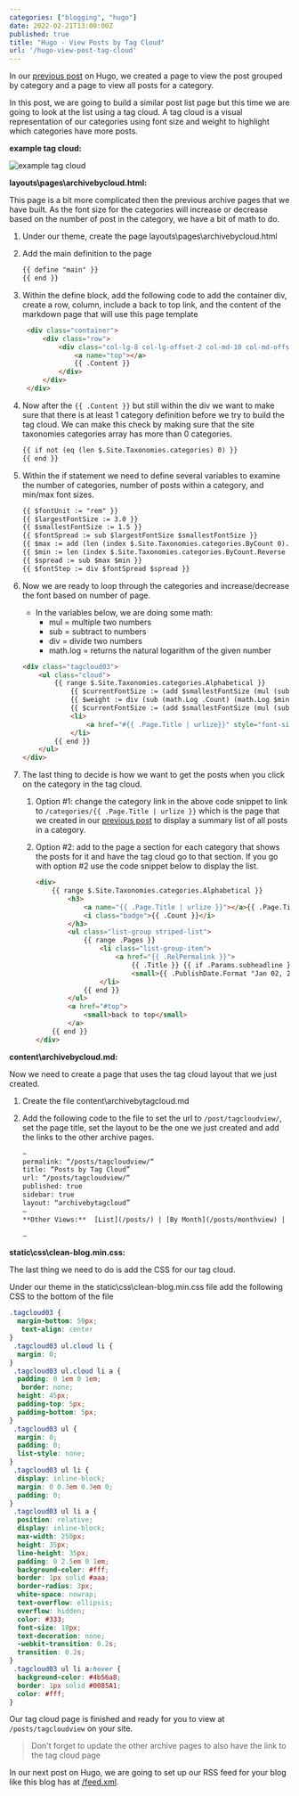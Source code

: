 ```yaml
---
categories: ["blogging", "hugo"]
date: 2022-02-21T13:00:00Z
published: true
title: "Hugo - View Posts by Tag Cloud"
url: '/hugo-view-post-tag-cloud'
---
```


In our [previous post](/hugo-view-post-grouped-by-category) on Hugo, we created a page to view the post grouped by category and a page to view all posts for a category.

In this post, we are going to build a similar post list page but this time we are going to look at the list using a tag cloud.  A tag cloud is a visual representation of our categories using font size and weight to highlight which categories have more posts.

**example tag cloud:**

![example tag cloud](/images/hugo/tag-cloud/example-tag-cloud.png)

<!--more-->

**layouts\pages\archivebycloud.html:**

This page is a bit more complicated then the previous archive pages that we have built.  As the font size for the categories will increase or decrease based on the number of post in the category, we have a bit of math to do.

1. Under our theme, create the page layouts\pages\archivebycloud.html
1. Add the main definition to the page

    ```html
    {{ define "main" }}
    {{ end }}
    ```

1. Within the define block, add the following code to add the container div, create a row, column, include a back to top link, and the content of the markdown page that will use this page template

   ```html
    <div class="container">
        <div class="row">
            <div class="col-lg-8 col-lg-offset-2 col-md-10 col-md-offset-1">
                <a name="top"></a>
                {{ .Content }}
            </div>
        </div>
    </div>
   ```

1. Now after the `{{ .Content }}` but still within the div we want to make sure that there is at least 1 category definition before we try to build the tag cloud.  We can make this check by making sure that the site taxonomies categories array has more than 0 categories.

    ```html
    {{ if not (eq (len $.Site.Taxonomies.categories) 0) }}
    {{ end }}
    ```

1. Within the if statement we need to define several variables to examine the number of categories, number of posts within a category, and min/max font sizes.

    ```html
    {{ $fontUnit := "rem" }}
    {{ $largestFontSize := 3.0 }}
    {{ $smallestFontSize := 1.5 }}
    {{ $fontSpread := sub $largestFontSize $smallestFontSize }}
    {{ $max := add (len (index $.Site.Taxonomies.categories.ByCount 0).Pages) 1 }}
    {{ $min := len (index $.Site.Taxonomies.categories.ByCount.Reverse 0).Pages }}
    {{ $spread := sub $max $min }}
    {{ $fontStep := div $fontSpread $spread }}
    ```

1. Now we are ready to loop through the categories and increase/decrease the font based on number of page.

      * In the variables below, we are doing some math:
        * mul = multiple two numbers
        * sub = subtract to numbers
        * div = divide two numbers
        * math.log = returns the natural logarithm of the given number

    ```html
    <div class="tagcloud03">
        <ul class="cloud">
            {{ range $.Site.Taxonomies.categories.Alphabetical }}
                {{ $currentFontSize := (add $smallestFontSize (mul (sub .Count $min) $fontStep) ) }}
                {{ $weight := div (sub (math.Log .Count) (math.Log $min)) (sub (math.Log $max) (math.Log $min)) }}
                {{ $currentFontSize := (add $smallestFontSize (mul (sub $largestFontSize $smallestFontSize) $weight) ) }}
                <li>
                    <a href="#{{ .Page.Title | urlize}}" style="font-size:{{$currentFontSize}}{{$fontUnit}}">{{ .Page.Title }}</a>
                </li>
            {{ end }}
        </ul>
    </div>
    ```

1. The last thing to decide is how we want to get the posts when you click on the category in the tag cloud.
   1. Option #1: change the category link in the above code snippet to link to `/categories/{{ .Page.Title | urlize }}` which is the page that we created in our [previous post](/hugo-view-post-grouped-by-category) to display a summary list of all posts in a category.
   1. Option #2: add to the page a section for each category that shows the posts for it and have the tag cloud go to that section.  If you go with option #2 use the code snippet below to display the list.

        ```html
        <div>
            {{ range $.Site.Taxonomies.categories.Alphabetical }}
                <h3>
                    <a name="{{ .Page.Title | urlize }}"></a>{{ .Page.Title}}
                    <i class="badge">{{ .Count }}</i>
                </h3>
                <ul class="list-group striped-list">
                    {{ range .Pages }}
                        <li class="list-group-item">
                            <a href="{{ .RelPermalink }}">
                                {{ .Title }} {{ if .Params.subheadline }} ({{ .Params.subheadline }}){{ end }} -
                                <small>{{ .PublishDate.Format "Jan 02, 2006" }}{{ partial "draft" . }}</small></a>
                        </li>
                    {{ end }}
                </ul>
                <a href="#top">
                    <small>back to top</small>
                </a>
            {{ end }}
        </div>
        ```

**content\archivebycloud.md:**

Now we need to create a page that uses the tag cloud layout that we just created.

1. Create the file content\archivebytagcloud.md
1. Add the following code to the file to set the url to `/post/tagcloudview/`, set the page title, set the layout to be the one we just created and add the links to the other archive pages.

    ```html
    —
    permalink: “/posts/tagcloudview/“
    title: “Posts by Tag Cloud”
    url: “/posts/tagcloudview/“
    published: true
    sidebar: true
    layout: “archivebytagcloud”
    —
    **Other Views:**  [List](/posts/) | [By Month](/posts/monthview) | [By Category](/categories)

    —
    ```

**static\css\clean-blog.min.css:**

The last thing we need to do is add the CSS for our tag cloud.

Under our theme in the static\css\clean-blog.min.css file add the following CSS to the bottom of the file

```css
.tagcloud03 {
  margin-bottom: 50px;
   text-align: center
}
 .tagcloud03 ul.cloud li {
  margin: 0;
}
 .tagcloud03 ul.cloud li a {
  padding: 0 1em 0 1em;
   border: none;
  height: 45px;
  padding-top: 5px;
  padding-bottom: 5px;
}
 .tagcloud03 ul {
  margin: 0;
  padding: 0;
  list-style: none;
}
 .tagcloud03 ul li {
  display: inline-block;
  margin: 0 0.3em 0.3em 0;
  padding: 0;
}
 .tagcloud03 ul li a {
  position: relative;
  display: inline-block;
  max-width: 250px;
  height: 35px;
  line-height: 35px;
  padding: 0 2.5em 0 1em;
  background-color: #fff;
  border: 1px solid #aaa;
  border-radius: 3px;
  white-space: nowrap;
  text-overflow: ellipsis;
  overflow: hidden;
  color: #333;
  font-size: 18px;
  text-decoration: none;
  -webkit-transition: 0.2s;
  transition: 0.2s;
}
 .tagcloud03 ul li a:hover {
  background-color: #4b56a8;
  border: 1px solid #0085A1;
  color: #fff;
}
```

Our tag cloud page is finished and ready for you to view at `/posts/tagcloudview` on your site.

> Don't forget to update the other archive pages to also have the link to the tag cloud page

In our next post on Hugo, we are going to set up our RSS feed for your blog like this blog has at [/feed.xml](/feed.xml).
